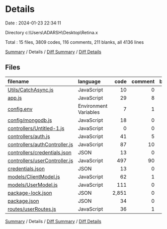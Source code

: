 # Details

Date : 2024-01-23 22:34:11

Directory c:\\Users\\ADARSH\\Desktop\\Retina.x

Total : 15 files,  3809 codes, 116 comments, 211 blanks, all 4136 lines

[Summary](results.md) / Details / [Diff Summary](diff.md) / [Diff Details](diff-details.md)

## Files
| filename | language | code | comment | blank | total |
| :--- | :--- | ---: | ---: | ---: | ---: |
| [Utils/CatchAsync.js](/Utils/CatchAsync.js) | JavaScript | 10 | 0 | 1 | 11 |
| [app.js](/app.js) | JavaScript | 29 | 8 | 12 | 49 |
| [config.env](/config.env) | Environment Variables | 7 | 1 | 2 | 10 |
| [config/mongodb.js](/config/mongodb.js) | JavaScript | 18 | 0 | 7 | 25 |
| [controllers/Untitled-1.js](/controllers/Untitled-1.js) | JavaScript | 0 | 0 | 1 | 1 |
| [controllers/auth.js](/controllers/auth.js) | JavaScript | 41 | 5 | 10 | 56 |
| [controllers/authController.js](/controllers/authController.js) | JavaScript | 87 | 10 | 25 | 122 |
| [controllers/credentials.json](/controllers/credentials.json) | JSON | 13 | 0 | 1 | 14 |
| [controllers/userController.js](/controllers/userController.js) | JavaScript | 497 | 90 | 109 | 696 |
| [credentials.json](/credentials.json) | JSON | 13 | 0 | 1 | 14 |
| [models/ClientModel.js](/models/ClientModel.js) | JavaScript | 62 | 1 | 4 | 67 |
| [models/UserModel.js](/models/UserModel.js) | JavaScript | 111 | 0 | 24 | 135 |
| [package-lock.json](/package-lock.json) | JSON | 2,851 | 0 | 1 | 2,852 |
| [package.json](/package.json) | JSON | 34 | 0 | 1 | 35 |
| [routes/userRoutes.js](/routes/userRoutes.js) | JavaScript | 36 | 1 | 12 | 49 |

[Summary](results.md) / Details / [Diff Summary](diff.md) / [Diff Details](diff-details.md)
